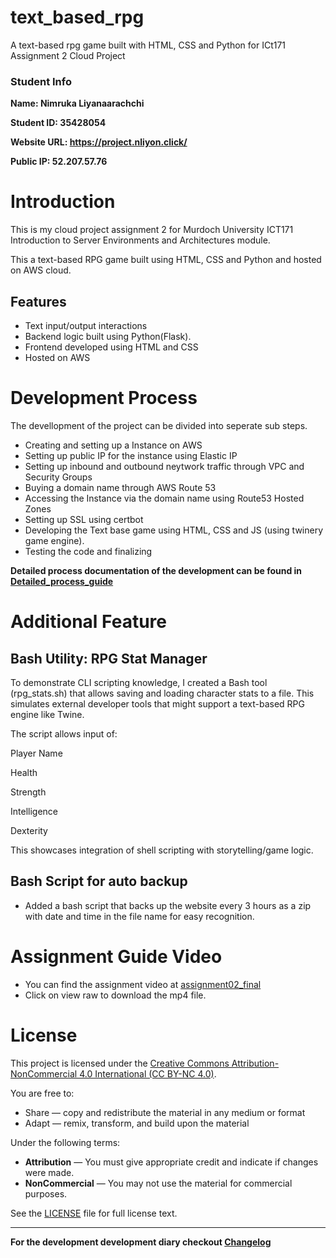 # text_based_rpg
A text-based rpg game built with HTML, CSS and Python for ICt171 Assignment 2 Cloud Project

### Student Info
**Name: Nimruka Liyanaarachchi**

**Student ID: 35428054**

**Website URL: https://project.nliyon.click/**

**Public IP: 52.207.57.76**

# Introduction
This is my cloud project assignment 2 for Murdoch University ICT171 Introduction to Server Environments and Architectures module.


This a text-based RPG game built using HTML, CSS and Python and hosted on AWS cloud.

## Features
- Text input/output interactions
- Backend logic built using Python(Flask).
- Frontend developed using HTML and CSS
- Hosted on AWS

# Development Process

The devellopment of the project can be divided into seperate sub steps.
- Creating and setting up a Instance on AWS
- Setting up public IP for the instance using Elastic IP
- Setting up inbound and outbound neytwork traffic through VPC and Security Groups
- Buying a domain name through AWS Route 53
- Accessing the Instance via the domain name using Route53 Hosted Zones
- Setting up SSL using certbot
- Developing the Text base game using HTML, CSS and JS (using twinery game engine).
- Testing the code and finalizing

**Detailed process documentation of the development can be found in [Detailed_process_guide](Detailed_process_guide.md)**

# Additional Feature

## Bash Utility: RPG Stat Manager
To demonstrate CLI scripting knowledge, I created a Bash tool (rpg_stats.sh) that allows saving and loading character stats to a file. This simulates external developer tools that might support a text-based RPG engine like Twine.

The script allows input of:

Player Name

Health

Strength

Intelligence

Dexterity

This showcases integration of shell scripting with storytelling/game logic.


## Bash Script for auto backup

- Added a bash script that backs up the website every 3 hours as a zip with date and time in the file name for easy recognition.


# Assignment Guide Video

- You can find the assignment video at [assignment02_final](assignment02_final.mp4)
- Click on view raw to download the mp4 file.

# License

This project is licensed under the [Creative Commons Attribution-NonCommercial 4.0 International (CC BY-NC 4.0)](https://creativecommons.org/licenses/by-nc/4.0/).

You are free to:
- Share — copy and redistribute the material in any medium or format
- Adapt — remix, transform, and build upon the material

Under the following terms:
- **Attribution** — You must give appropriate credit and indicate if changes were made.
- **NonCommercial** — You may not use the material for commercial purposes.

See the [LICENSE](LICENSE) file for full license text.


----------------------------------------------------------------------------------------------------------------------------------------------------------

**For the development development diary checkout [Changelog](Changelog.md)**
